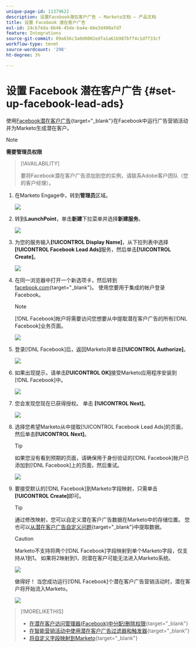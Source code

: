 ```yaml
---
unique-page-id: 11379622
description: 设置Facebook潜在客户广告 — Marketo文档 — 产品文档
title: 设置 Facebook 潜在客户广告
exl-id: 24cb74da-6b46-45de-ba4a-66e3d490afd7
feature: Integrations
source-git-commit: 09a656c3a0d0002edfa1a61b987bff4c1dff33cf
workflow-type: tm+mt
source-wordcount: '298'
ht-degree: 3%

---
```


# 设置 Facebook 潜在客户广告 {#set-up-facebook-lead-ads}

使用[Facebook潜在客户广告](https://www.facebook.com/business/ads/ad-objectives/lead-generation){target="_blank"}在Facebook中运行广告营销活动并为Marketo生成潜在客户。

>[!NOTE]
>
>**需要管理员权限**

>[!AVAILABILITY]
>
>要将Facebook潜在客户广告添加到您的实例，请联系Adobe客户团队（您的客户经理）。

1. 在Marketo Engage中，转到&#x200B;**管理员**&#x200B;区域。

   ![](assets/set-up-facebook-lead-ads-1.png)

1. 转到&#x200B;**LaunchPoint**，单击&#x200B;**新建**&#x200B;下拉菜单并选择&#x200B;**新建服务**。

   ![](assets/set-up-facebook-lead-ads-2.png)

1. 为您的服务输入&#x200B;**[!UICONTROL Display Name]**，从下拉列表中选择&#x200B;**[!UICONTROL Facebook Lead Ads]**&#x200B;服务，然后单击&#x200B;**[!UICONTROL Create]**。

   ![](assets/set-up-facebook-lead-ads-3.png)

1. 在同一浏览器中打开一个新选项卡，然后转到[facebook.com](https://www.facebook.com){target="_blank"}。 使用您要用于集成的帐户登录Facebook。

   >[!NOTE]
   >
   >[!DNL Facebook]帐户将需要访问您想要从中提取潜在客户广告的所有[!DNL Facebook]业务页面。

   ![](assets/set-up-facebook-lead-ads-4.png)

1. 登录[!DNL Facebook]后，返回Marketo并单击&#x200B;**[!UICONTROL Authorize]**。

   ![](assets/set-up-facebook-lead-ads-5.png)

1. 如果出现提示，请单击&#x200B;**[!UICONTROL OK]**&#x200B;接受Marketo应用程序安装到[!DNL Facebook]中。

   ![](assets/set-up-facebook-lead-ads-6.png)

1. 您会发现您现在已获得授权。 单击 **[!UICONTROL Next]**。

   ![](assets/set-up-facebook-lead-ads-7.png)

1. 选择您希望Marketo从中提取[!UICONTROL Facebook Lead Ads]的页面，然后单击&#x200B;**[!UICONTROL Next]**。

   >[!TIP]
   >
   >如果您没有看到预期的页面，请确保用于身份验证的[!DNL Facebook]帐户已添加到[!DNL Facebook]上的页面，然后重试。

   ![](assets/set-up-facebook-lead-ads-8.png)

1. 要接受默认的[!DNL Facebook]到Marketo字段映射，只需单击&#x200B;**[!UICONTROL Create]**&#x200B;即可。

   >[!TIP]
   >
   >通过修改映射，您可以自定义潜在客户广告数据在Marketo中的存储位置。 您也可以[从潜在客户广告自定义问题](/help/marketo/product-docs/demand-generation/facebook/set-up-facebook-lead-ads/map-custom-fields-to-marketo.md){target="_blank"}中提取数据。

   >[!CAUTION]
   >
   >Marketo不支持将两个[!DNL Facebook]字段映射到单个Marketo字段，仅支持从1到1。 如果将2映射到1，则潜在客户可能无法进入Marketo系统。

   ![](assets/set-up-facebook-lead-ads-9.png)

   做得好！ 当您成功运行[!DNL Facebook]个潜在客户广告营销活动时，潜在客户将开始流入Marketo。

   ![](assets/set-up-facebook-lead-ads-10.png)

>[!MORELIKETHIS]
>
>* [在潜在客户访问管理器(Facebook)中分配/删除权限](https://www.facebook.com/business/help/540596413257598?id=735435806665862){target="_blank"}
>* [在智能营销活动中使用潜在客户广告过滤器和触发器](/help/marketo/product-docs/demand-generation/facebook/use-lead-ads-filters-and-triggers-in-a-smart-campaign.md){target="_blank"}
>* [将自定义字段映射到Marketo](/help/marketo/product-docs/demand-generation/facebook/set-up-facebook-lead-ads/map-custom-fields-to-marketo.md){target="_blank"}
